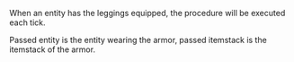 When an entity has the leggings equipped, the procedure will be executed each tick.

Passed entity is the entity wearing the armor, passed itemstack is the itemstack of the armor.